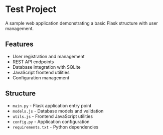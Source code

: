 # Test Project

A sample web application demonstrating a basic Flask structure with user management.

## Features

- User registration and management
- REST API endpoints
- Database integration with SQLite
- JavaScript frontend utilities
- Configuration management

## Structure

- `main.py` - Flask application entry point
- `models.js` - Database models and validation
- `utils.js` - Frontend JavaScript utilities
- `config.py` - Application configuration
- `requirements.txt` - Python dependencies
